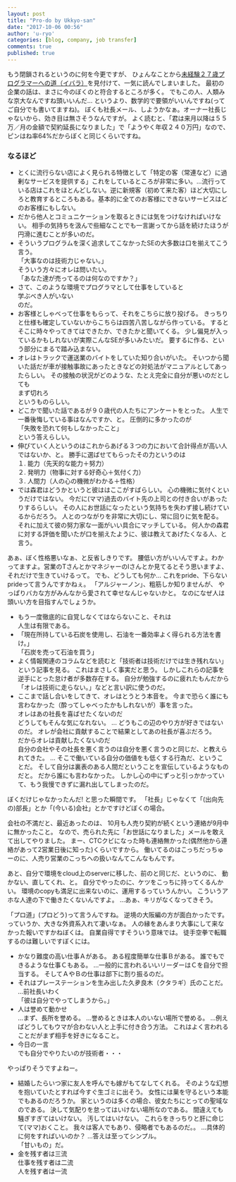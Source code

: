 ```yaml
---
layout: post
title: "Pro-do by Ukkyo-san"
date: "2017-10-06 00:56"
author: 'u-ryo'
categories: [blog, company, job transfer]
comments: true
published: true
---
```

もう閉鎖されるというのに何を今更ですが、
ひょんなことから[未経験２７歳プログラマーへの道（イバラ）](http://ukkyo.sakura.ne.jp/)を見付けて、一気に読んでしまいました。
最初の企業の話は、まさに今のぼくのと符合するところが多く。
でもこの人、人類みな京大なんですね頭いいんだ... というより、数学的で要領がいいんですね(ってご自分でも書いてますね)。
ぼくも社長メール、しようかなぁ。オーナー社長じゃないから、効き目は無さそうなんですが。
よく読むと、「君は来月以降は５５万／月の金額で契約延長になりました」で「ようやく年収２４０万円」なので、ピンはね率64%だからぼくと同じくらいですね。

### なるほど

* とくに流行らない店によく見られる特徴として「特定の客（常連など）に過剰なサービスを提供する」これをしているところが非常に多い。...流行っている店はこれをほとんどしない。逆に新規客（初めて来た客）ほど大切にしろと教育するところもある。基本的に全てのお客様にできないサービスはどのお客様にもしない。
* だから他人とコミュニケーションを取るときには気をつけなければいけない。
相手の気持ちを汲んで些細なことでも一言謝ってから話を続けたほうが円滑に進むことが多いのだ。
* そういうプログラムを深く追求してこなかったSEの大多数は口を揃えてこう言う。  
「大事なのは技術力じゃない。」  
そういう方々にオレは問いたい。  
「あなた達が売ってるのは何なのですか？」
* さて、このような環境でプログラマとして仕事をしていると  
学ぶべき人がいない  
のだ。
* お客様としゃべって仕事をもらって、それをこちらに放り投げる。
きっちりと仕様も確定していないからこちらは四苦八苦しながら作っている。
するとそこに時々やってきてはできたか、できたかと聞いてくる。
少し偏見が入っているかもしれないが実際こんなSEが多いみたいだ。
要するに作る、という部分にまるで踏み込まない。
* オレはトラックで運送業のバイトをしていた知り合いがいた。
そいつから聞いた話だが車が接触事故にあったときなどの対処法がマニュアルとしてあったらしい。
その接触の状況がどのような、たとえ完全に自分が悪いのだとしても  
まず切れろ  
というものらしい。
* どこかで聞いた話であるが９０歳代の人たちにアンケートをとった。
人生で一番後悔している事はなんですか、と。
圧倒的に多かったのが  
「失敗を恐れて何もしなかったこと」  
という答えらしい。
* 伸びていく人というのはこれからあげる３つの力において合計得点が高い人ではないか、と。
勝手に選ばせてもらったその力というのは  
 １. 能力（先天的な能力＋努力）  
 ２. 発明力（物事に対する好奇心＋気付く力）  
 ３. 人間力（人の心の機微がわかる＋性格）
* では森君はどうかというと彼ははここがすばらしい。
心の機微に気付くというだけではない。
今だに(ママ)過去のバイト先の上司との付き合いがあったりするらしい。
その人にお世話になったという気持ちを失わず接し続けているからだろう。
人とのつながりを非常に大切にし、常に回りに気を配る。
それに加えて彼の努力家な一面がいい具合にマッチしている。
何人かの森君に対する評価を聞いたが口を揃えたように、彼は教えてあげたくなる人、と言う。

あぁ、ぼく性格悪いなぁ、と反省しきりです。
腰低い方がいいんですよ。わかってますよ。営業のTさんとかマネジャーのIさんとか見てるとそう思いますよ、それだけで生きていけるって。
でも、どうしても何か...
これをpride、下らないprideって言うんですかねぇ。
「アルジャーノン」、粗筋しか知りませんが、
やっぱりバカな方がみんなから愛されて幸せなんじゃないかと。
なのになぜ人は頭いい方を目指すんでしょうか。

* もう一度徹底的に自覚しなくてはならないこと、それは  
人生は有限である。
* 「現在所持している石炭を使用し、石油を一番効率よく得られる方法を書け。」  
「石炭を売って石油を買う」
* よく情報関連のコラムなどを読むと「技術者は技術だけでは生き残れない」という記事を見る。
これはまさしく事実だと思う。
しかしこれらの記事を逆手にとった怠け者が多数存在する。
自分が勉強するのに疲れたもんだから「オレは技術に走らない。」などと言い訳に使うのだ。
* ここまで話し合いをしてきて、オレはとうとう本音を。
今まで恐らく誰にも言わなかった（酔ってしゃべったかもしれないが）事を言った。  
オレはあの社長を喜ばせたくないのだ  
どうしてもそんな気になれない。
...
どうもこの辺のやり方が好きではないのだ。
オレが会社に貢献することで結果としてあの社長が喜ぶだろう。  
だからオレは貢献したくないのだ  
自分の会社やその社長を悪く言うのは自分を悪く言うのと同じだ、と教えられてきた。
...
そこで働いている自分の価値をも低くする行為だ、ということだ。
そして自分は裏表のある人間だということを宣伝しているようなものだと。
だから誰にも言わなかった。
しかし心の中にずっと引っかかっていて、もう我慢できずに漏れ出してしまったのだ。

ぼくだけじゃなかったんだ! と思った瞬間です。
「社長」じゃなくて「(出向先の)部長」とか「(今いる)会社」とかですけどぼくの場合。


会社の不満だと、最近あったのは、
10月も人売り契約が続くという連絡が9月中に無かったこと。
なので、売られた先に「お世話になりました」メールを敢えて出してやりました。
まー、CTCクビになった時も連絡無かった(偶然他から連絡があって2営業日後に知った)くらいですから。
働いてるのはこっちだっちゅーのに、人売り営業のこっちへの扱いなんてこんなもんです。

あと、自分で環境をcloud上のserverに移した、前のと同じだ、というのに、
動かない、直してくれ、と。
自分でやったのに、ケツをこっちに持ってくるんかい。
環境のcopyも満足に出来ないのに、運用するっていうんかい。
こういうアホな人達の下で働きたくないんですよ。
...あぁ、キリがなくなってきそう。

「プロ道」(プロどう)って言うんですね。
逆境の大阪編の方が面白かったです。
っていうか、大きな外資系入れて凄いなぁ。
人の縁をあんまり大事にして来なかった報いですかねぼくは。
自業自得ですそういう意味では。
徒手空拳で転職するのは難しいですぼくには。

* かなり難度の高い仕事Ａがある。
ある程度簡単な仕事Ｂがある。
誰でもできるような仕事Ｃもある。
...一般的に言われるいいリーダーはＣを自分で担当する。
そしてＡやＢの仕事は部下に割り振るのだ。
* それはプレーステーションを生み出した久夛良木（クタラギ）氏のことだ。
...前社長いわく  
「彼は自分でやってしまうから。」
* 人は誉めて動かせ  
...まず、長所を誉める。
...誉めるときは本人のいない場所で誉める。
...例えばどうしてもウマが合わない人と上手に付き合う方法。
これはよく言われることだがまず相手を好きになること。
* 今日の一言  
でも自分でやりたいのが技術者・・・

やっぱりそうですよねー。

* 結婚したらいつ家に友人を呼んでも嫁がもてなしてくれる。
そのような幻想を抱いていたとすれば今すぐ生ゴミに出そう。
女性には巣を守るという本能でもあるのだろうか。
家というのは多くの場合、彼女たちにとっての聖域なのである。
決して気配りを怠ってはいけない場所なのである。
間違えても騒ぎすぎてはいけない。
汚してはいけない。
これらをきっちりと肝に命じて(ママ)おくこと。
我々は客人でもあり、侵略者でもあるのだ。。
...具体的に何をすればいいのか？
...答えは至ってシンプル。  
「甘いもの」だ。
* 金を残す者は三流  
仕事を残す者は二流  
人を残す者は一流
